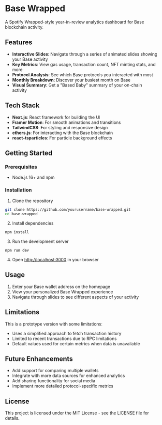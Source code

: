 # Base Wrapped

A Spotify Wrapped-style year-in-review analytics dashboard for Base blockchain activity.

## Features

- **Interactive Slides**: Navigate through a series of animated slides showing your Base activity
- **Key Metrics**: View gas usage, transaction count, NFT minting stats, and more
- **Protocol Analysis**: See which Base protocols you interacted with most
- **Monthly Breakdown**: Discover your busiest month on Base
- **Visual Summary**: Get a "Based Baby" summary of your on-chain activity

## Tech Stack

- **Next.js**: React framework for building the UI
- **Framer Motion**: For smooth animations and transitions
- **TailwindCSS**: For styling and responsive design
- **ethers.js**: For interacting with the Base blockchain
- **react-tsparticles**: For particle background effects

## Getting Started

### Prerequisites

- Node.js 16+ and npm

### Installation

1. Clone the repository
```bash
git clone https://github.com/yourusername/base-wrapped.git
cd base-wrapped
```

2. Install dependencies
```bash
npm install
```

3. Run the development server
```bash
npm run dev
```

4. Open [http://localhost:3000](http://localhost:3000) in your browser

## Usage

1. Enter your Base wallet address on the homepage
2. View your personalized Base Wrapped experience
3. Navigate through slides to see different aspects of your activity

## Limitations

This is a prototype version with some limitations:

- Uses a simplified approach to fetch transaction history
- Limited to recent transactions due to RPC limitations
- Default values used for certain metrics when data is unavailable

## Future Enhancements

- Add support for comparing multiple wallets
- Integrate with more data sources for enhanced analytics
- Add sharing functionality for social media
- Implement more detailed protocol-specific metrics

## License

This project is licensed under the MIT License - see the LICENSE file for details. 